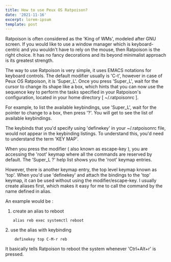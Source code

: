 ```yaml
---
title: How to use Peux OS Ratpoison?
date: '2021-11-16'
excerpt: lorem-ipsum
template: post
---
```

Ratpoison is often considered as the 'King of WMs', modeled after GNU screen. If you would like to use a window manager which is keyboard-centric and you wouldn't have to rely on the mouse, then Ratpoison is the right choice. It has no fancy decorations and its beyond minimalist approach is its greatest strength.

The way to use Ratpoison is very simple, it uses EMACS notations for keyboard controls. The default modifier usually is 'C-t', however in case of Peux OS Ratpoison, it is 'Super_L'.  Once you press 'Super_L', wait for the cursor to change its shape like a box, which hints that you can now use the sequence key to perform the tasks specified in your Ratpoison's configuration, located in your home directory \[ ~/.ratpoisonrc ].

For example, to list the available keybindings, use 'Super_L', wait for the pointer to change to a box, then press '?'. You will get to see the list of available keybindings.

The keybinds that you'd specify using 'definekey' in your ~/.ratpoisonrc file, would not appear in the keybinding listings. To understand this, you'd need to understand the term 'KEY MAP'.

When you press the modifier ( also known as escape-key ), you are accessing the 'root' keymap where all the commands are reserved by default. The 'Super_L ?' help list shows you the 'root' keymap entries.

However, there is another keymap entry, the top level keymap known as 'top'. When you'd use 'definekey' and attach the bindings to the 'top' keymap, it can be used without using the modifier/escape-key. I usually create aliases first, which makes it easy for me to call the command by the name defined in alias.

An example would be :

1.  create an alias to reboot

        alias reb exec systemctl reboot

2\. use the alias with keybinding

        definekey top C-M-r reb



It basically tells Ratpoison to reboot the system whenever  'Ctrl+Alt+r'  is pressed.



